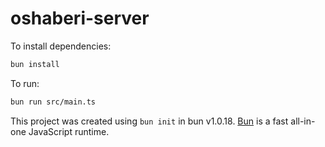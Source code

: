 # oshaberi-server

To install dependencies:

```bash
bun install
```

To run:

```bash
bun run src/main.ts
```

This project was created using `bun init` in bun v1.0.18. [Bun](https://bun.sh) is a fast all-in-one JavaScript runtime.
